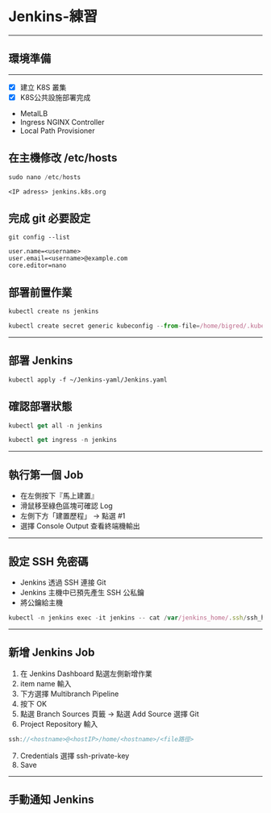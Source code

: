 # Jenkins-練習
---
## 環境準備
---
- [x] 建立 K8S 叢集
- [x] K8S公共設施部署完成
 * MetalLB
 * Ingress NGINX Controller
 * Local Path Provisioner
 
## 在主機修改 /etc/hosts
```js
sudo nano /etc/hosts
```
```
<IP adress> jenkins.k8s.org
```
## 完成 git 必要設定
```
git config --list
```
```
user.name=<username>
user.email=<username>@example.com
core.editor=nano
```

## 部署前置作業
```js
kubectl create ns jenkins
```
```js
kubectl create secret generic kubeconfig --from-file=/home/bigred/.kube/config -n jenkins
```
---
## 部署 Jenkins
```
kubectl apply -f ~/Jenkins-yaml/Jenkins.yaml
```

## 確認部署狀態
```js
kubectl get all -n jenkins
```
```js
kubectl get ingress -n jenkins
```
---
## 執行第一個 Job
* 在左側按下『馬上建置』
 * 滑鼠移至綠色區塊可確認 Log
 * 左側下方「建置歷程」 → 點選 #1
 * 選擇 Console Output 查看終端機輸出
---
## 設定 SSH 免密碼
* Jenkins 透過 SSH 連接 Git
* Jenkins 主機中已預先產生 SSH 公私鑰
* 將公鑰給主機

```js
kubectl -n jenkins exec -it jenkins -- cat /var/jenkins_home/.ssh/ssh_host_rsa_key.pub | tee -a ~/.ssh/authorized_keys
```

---
## 新增 Jenkins Job
1. 在 Jenkins Dashboard 點選左側新增作業
2. item name 輸入 <project name>
3. 下方選擇 Multibranch Pipeline
4. 按下 OK
5. 點選 Branch Sources 頁籤 → 點選 Add Source 選擇 Git
6. Project Repository 輸入
  ```js
  ssh://<hostname>@<hostIP>/home/<hostname>/<file路徑>
  ```
7. Credentials 選擇 ssh-private-key
8. Save

---
## 手動通知 Jenkins

